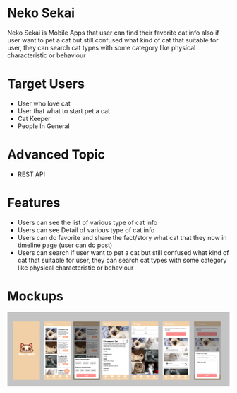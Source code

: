 # Neko Sekai

Neko Sekai is Mobile Apps that user can find their favorite cat info also if user want to pet a cat but still confused what kind of cat that suitable for user, they can search cat types with some category like physical characteristic or behaviour

# Target Users

- User who love cat
- User that what to start pet a cat
- Cat Keeper
- People In General

# Advanced Topic

- REST API

# Features

- Users can see the list of various type of cat info
- Users can see Detail of various type of cat info
- Users can do favorite and share the fact/story what cat that they now in timeline page (user can do post)
- Users can search if user want to pet a cat but still confused what kind of cat that suitable for user, they can search cat types with some category like physical characteristic or behaviour

# Mockups

![NekoSekai](./New_Neko_Sekai_Mockup.png)
